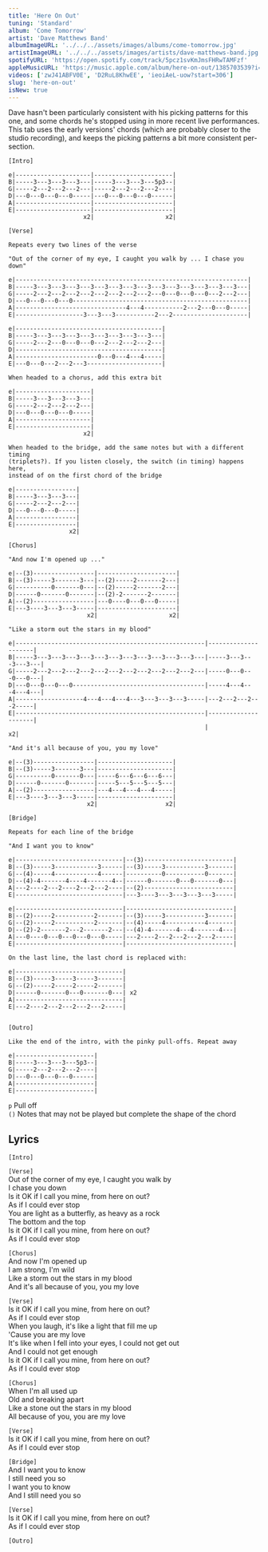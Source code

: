 ```yaml
---
title: 'Here On Out'
tuning: 'Standard'
album: 'Come Tomorrow'
artist: 'Dave Matthews Band'
albumImageURL: '../../../assets/images/albums/come-tomorrow.jpg'
artistImageURL: '../../../assets/images/artists/dave-matthews-band.jpg'
spotifyURL: 'https://open.spotify.com/track/5pcz1svKmJmsFHRwTAMFzf'
appleMusicURL: 'https://music.apple.com/album/here-on-out/1385703539?i=1385703547'
videos: ['zwJ41ABFV0E', 'D2RuL8KhwEE', 'ieoiAeL-uow?start=306']
slug: 'here-on-out'
isNew: true
---
```


Dave hasn't been particularly consistent with his picking patterns for this one, and some chords he's stopped using in more recent live performances. This tab uses the early versions' chords (which are probably closer to the studio recording), and keeps the picking patterns a bit more consistent per-section.

```
[Intro]

e|---------------------|----------------------|
B|-----3---3---3---3---|-----3---3---3---5p3--|
G|-----2---2---2---2---|-----2---2---2---2----|
D|---0---0---0---0-----|---0---0---0---0------|
A|---------------------|----------------------|
E|---------------------|----------------------|
                     x2|                    x2|

[Verse]

Repeats every two lines of the verse

"Out of the corner of my eye, I caught you walk by ... I chase you down"

e|-----------------------------------------------------------------|
B|-----3---3---3---3---3---3---3---3---3---3---3---3---3---3---3---|
G|-----2---2---2---2---2---2---2---2---2---0---0---0---0---2---2---|
D|---0---0---0---0-------------------------------------------------|
A|-------------------------------4---4-----------2---2---0---0-----|
E|-------------------3---3---3-----------2---2---------------------|

e|-----------------------------------------|
B|-----3---3---3---3---3---3---3---3---3---|
G|-----2---2---0---0---0---2---2---2---2---|
D|-----------------------------------------|
A|-----------------------0---0---4---4-----|
E|---0---0---2---2---3---------------------|

When headed to a chorus, add this extra bit

e|---------------------|
B|-----3---3---3---3---|
G|-----2---2---2---2---|
D|---0---0---0---0-----|
A|---------------------|
E|---------------------|
                     x2|

When headed to the bridge, add the same notes but with a different timing
(triplets?). If you listen closely, the switch (in timing) happens here,
instead of on the first chord of the bridge

e|-----------------|
B|-----3---3---3---|
G|-----2---2---2---|
D|---0---0---0-----|
A|-----------------|
E|-----------------|
                 x2|

[Chorus]

"And now I'm opened up ..."

e|--(3)-----------------|----------------------|
B|--(3)-----3-------3---|--(2)-----2-------2---|
G|----------0-------0---|--(2)-----2-------2---|
D|------0-------0-------|--(2)-2-------2-------|
A|--(2)-----------------|---0----0---0---0-----|
E|---3----3---3---3-----|----------------------|
                      x2|                    x2|

"Like a storm out the stars in my blood"

e|-----------------------------------------------------|---------------------|
B|-----3---3---3---3---3---3---3---3---3---3---3---3---|-----3---3---3---3---|
G|-----2---2---2---2---2---2---2---2---2---2---2---2---|-----0---0---0---0---|
D|---0---0---0---0-------------------------------------|-----4---4---4---4---|
A|-------------------4---4---4---4---3---3---3---3-----|---2---2---2---2-----|
E|-----------------------------------------------------|---------------------|
                                                       |                   x2|

"And it's all because of you, you my love"

e|--(3)-----------------|---------------------|
B|--(3)-----3-------3---|---------------------|
G|----------0-------0---|-----6---6---6---6---|
D|------0-------0-------|-----5---5---5---5---|
A|--(2)-----------------|---4---4---4---4-----|
E|---3----3---3---3-----|---------------------|
                      x2|                   x2|

[Bridge]

Repeats for each line of the bridge

"And I want you to know"

e|------------------------------|--(3)-------------------------|
B|--(3)-----3------------3------|--(3)-----3-----------3-------|
G|--(4)-----4------------4------|----------0-----------0-------|
D|--(4)-4-------4----4-------4--|------0-------0---0-------0---|
A|---2----2---2----2---2---2----|--(2)-------------------------|
E|------------------------------|---3----3---3---3---3---3-----|

e|------------------------------|------------------------------|
B|--(2)-----2-----------2-------|--(3)-----3-----------3-------|
G|--(2)-----2-----------2-------|--(4)-----4-----------4-------|
D|--(2)-2-------2---2-------2---|--(4)-4-------4---4-------4---|
A|---0----0---0---0---0---0-----|---2----2---2---2---2---2-----|
E|------------------------------|------------------------------|

On the last line, the last chord is replaced with:

e|------------------------------|
B|--(3)-----3-----3-----3-------|
G|--(2)-----2-----2-----2-------|
D|------0-------0---0-------0---| x2
A|------------------------------|
E|---2----2---2---2---2---2-----|


[Outro]

Like the end of the intro, with the pinky pull-offs. Repeat away

e|----------------------|
B|-----3---3---3---5p3--|
G|-----2---2---2---2----|
D|---0---0---0---0------|
A|----------------------|
E|----------------------|
```

`p` Pull off  
`()` Notes that may not be played but complete the shape of the chord

## Lyrics

`[Intro]`

`[Verse]`  
Out of the corner of my eye, I caught you walk by  
I chase you down  
Is it OK if I call you mine, from here on out?  
As if I could ever stop  
You are light as a butterfly, as heavy as a rock  
The bottom and the top  
Is it OK if I call you mine, from here on out?  
As if I could ever stop

`[Chorus]`  
And now I'm opened up  
I am strong, I'm wild  
Like a storm out the stars in my blood  
And it's all because of you, you my love

`[Verse]`  
Is it OK if I call you mine, from here on out?  
As if I could ever stop  
When you laugh, it's like a light that fill me up  
'Cause you are my love  
It's like when I fell into your eyes, I could not get out  
And I could not get enough  
Is it OK if I call you mine, from here on out?  
As if I could ever stop

`[Chorus]`  
When I'm all used up  
Old and breaking apart  
Like a stone out the stars in my blood  
All because of you, you are my love

`[Verse]`  
Is it OK if I call you mine, from here on out?  
As if I could ever stop

`[Bridge]`  
And I want you to know  
I still need you so  
I want you to know  
And I still need you so

`[Verse]`  
Is it OK if I call you mine, from here on out?  
As if I could ever stop

`[Outro]`

